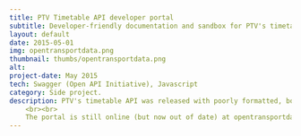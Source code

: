 ```yaml
---
title: PTV Timetable API developer portal
subtitle: Developer-friendly documentation and sandbox for PTV's timetable API.
layout: default
date: 2015-05-01
img: opentransportdata.png
thumbnail: thumbs/opentransportdata.png
alt: 
project-date: May 2015
tech: Swagger (Open API Initiative), Javascript
category: Side project.
description: PTV's timetable API was released with poorly formatted, borderline unusable documentation in Word format. I turned it into an easy to browse website using Swagger. I also implemented the rather complex API signature generation step directly into the site, lowering the barrier to entry for developers wanting to try out the API.
    <br><br>
    The portal is still online (but now out of date) at opentransportdata.org. For a time, PTV were using a version of this code as their official documentation, but (as of November 2017), <a href="https://www.ptv.vic.gov.au/about-ptv/ptv-data-and-reports/digital-products/ptv-timetable-api/ptv-timetable-api-reference/">no longer</a>.
---
```

